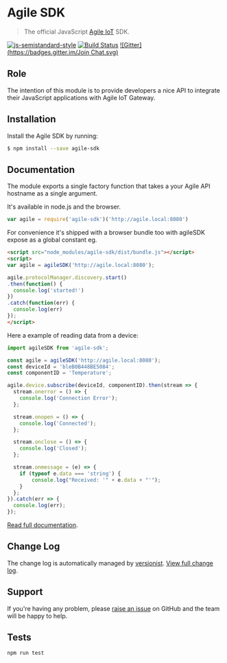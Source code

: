 Agile SDK
=========

> The official JavaScript [Agile IoT](https://github.com/Agile-IoT) SDK.

[![js-semistandard-style](https://img.shields.io/badge/code%20style-semistandard-brightgreen.svg?style=flat-square)](https://github.com/Flet/semistandard)
[![Build Status](https://travis-ci.org/resin-io/resin-sdk.svg?branch=master)](https://travis-ci.org/Agile-IoT/agile-sdk)
[![Gitter](https://badges.gitter.im/Join Chat.svg)](https://gitter.im/Agile-IoT)


Role
----

The intention of this module is to provide developers a nice API to integrate their JavaScript applications with Agile IoT Gateway.

Installation
------------

Install the Agile SDK by running:

```sh
$ npm install --save agile-sdk
```

Documentation
-------------

The module exports a single factory function that takes a your Agile API hostname as a single argument.

It's available in node.js and the browser.

``` js
var agile = require('agile-sdk')('http://agile.local:8080')
```

For convenience it's shipped with a browser bundle too with agileSDK expose as a global constant eg.

``` html
<script src="node_modules/agile-sdk/dist/bundle.js"></script>
<script>
var agile = agileSDK('http://agile.local:8080');

agile.protocolManager.discovery.start()
.then(function() {
  console.log('started!')
})
.catch(function(err) {
  console.log(err)
});
</script>
```

Here a example of reading data from a device:

``` js
import agileSDK from 'agile-sdk';

const agile = agileSDK('http://agile.local:8080');
const deviceId = 'bleB0B448BE5084';
const componentID = 'Temperature';

agile.device.subscribe(deviceId, componentID).then(stream => {
  stream.onerror = () => {
    console.log('Connection Error');
  };

  stream.onopen = () => {
    console.log('Connected');
  };

  stream.onclose = () => {
    console.log('Closed');
  };

  stream.onmessage = (e) => {
    if (typeof e.data === 'string') {
        console.log("Received: '" + e.data + "'");
    }
  };
}).catch(err => {
  console.log(err);
});
```

[Read full documentation](DOCUMENTATION.md).

Change Log
---------

The change log is automatically managed by [versionist](https://github.com/resin-io/versionist). [View full change log](CHANGELOG.md).

Support
-------

If you're having any problem, please [raise an issue](https://github.com/Agile-IoT/agile-sdk/issues/new) on GitHub and the team will be happy to help.

Tests
-----

```
npm run test
```
